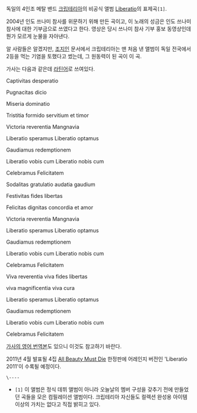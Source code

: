   

독일의 4인조 메탈 밴드 [크립테리아](%ED%81%AC%EB%A6%BD%ED%85%8C%EB%A6%AC%EC%95%84.md)의
비공식 앨범 [Liberatio](Liberatio%28%EC%9D%8C%EB%B0%98%29.md)의 표제곡`[1]`.

  

2004년 인도 쓰나미 참사를 위문하기 위해 만든 곡이고, 이 노래의 성금은 인도 쓰나미 참사에 대한 기부금으로 쓰였다고 한다. 영상은 당시
쓰나미 참사 기부 홍보 동영상인데 뭔가 모르게 눈물을 자아낸다.

  

알 사람들은 알겠지만, [조지인](%EC%A1%B0%EC%A7%80%EC%9D%B8.md) 문서에서 크립테리아는 맨 처음 낸 앨범이
독일 전국에서 2등을 먹는 기염을 토했다고 썼는데, 그 원동력이 된 곡이 이 곡.

  

가사는 다음과 같은데 [라틴어](%EB%9D%BC%ED%8B%B4%EC%96%B4.md)로 쓰여있다.

  

Captivitas desperatio  

Pugnacitas dicio  

Miseria dominatio  

Tristitia formido servitium et timor  

Victoria reverentia Mangnavia  

Liberatio speramus Liberatio optamus  

Gaudiamus redemptionem  

Liberatio vobis cum Liberatio nobis cum  

Celebramus Felicitatem  

Sodalitas gratulatio audatia gaudium  

Festivitas fides libertas  

Felicitas dignitas concordia et amor  

Victoria reverentia Mangnavia  

Liberatio speramus Liberatio optamus  

Gaudiamus redemptionem  

Liberatio vobis cum Liberatio nobis cum  

Celebramus Felicitatem  

Viva reverentia viva fides libertas  

viva magnificentia viva cura  

Liberatio speramus Liberatio optamus  

Gaudiamus redemptionem  

Liberatio vobis cum Liberatio nobis cum  

Celebramus Felicitatem

  
[가사의 영어 번역본](http://www.youtube.com/watch?v=qXXaiocjaog)도 있으니 이것도 참고하기 바란다.

  

2011년 4월 발표될 4집 [All Beauty Must Die](All%20Beauty%20Must%20Die.md) 한정판에
어레인지 버전인 'Liberatio 2011'이 수록될 예정이다.

  

`\----`

  * `[1]` 이 앨범은 정식 데뷔 앨범이 아니라 오늘날의 멤버 구성을 갖추기 전에 만들었던 곡들을 모은 컴필레이션 앨범이다. 크립테리아 자신들도 컬렉션 완성용 아이템 이상의 가치는 없다고 직접 밝히고 있다.

